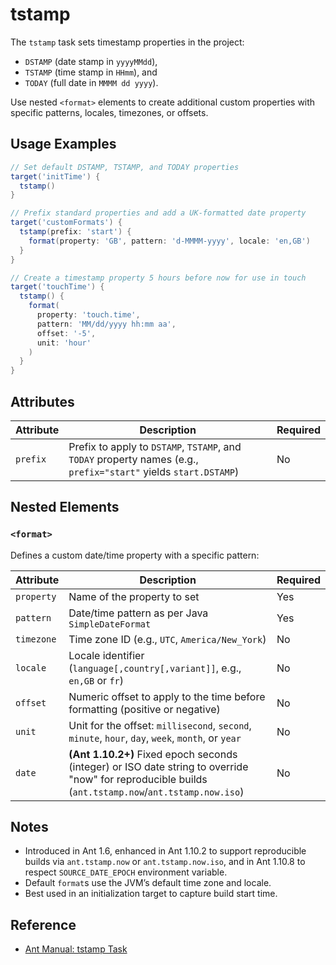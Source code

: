 # tstamp

The `tstamp` task sets timestamp properties in the project:  
- `DSTAMP` (date stamp in `yyyyMMdd`),  
- `TSTAMP` (time stamp in `HHmm`), and  
- `TODAY` (full date in `MMMM dd yyyy`).  

Use nested `<format>` elements to create additional custom properties with specific patterns, locales, timezones, or offsets.

## Usage Examples

```groovy
// Set default DSTAMP, TSTAMP, and TODAY properties
target('initTime') {
  tstamp()
}

// Prefix standard properties and add a UK-formatted date property
target('customFormats') {
  tstamp(prefix: 'start') {
    format(property: 'GB', pattern: 'd-MMMM-yyyy', locale: 'en,GB')
  }
}

// Create a timestamp property 5 hours before now for use in touch
target('touchTime') {
  tstamp() {
    format(
      property: 'touch.time',
      pattern: 'MM/dd/yyyy hh:mm aa',
      offset: '-5',
      unit: 'hour'
    )
  }
}
```

## Attributes

| Attribute | Description                                                                                              | Required |
|-----------|----------------------------------------------------------------------------------------------------------|----------|
| `prefix`  | Prefix to apply to `DSTAMP`, `TSTAMP`, and `TODAY` property names (e.g., `prefix="start"` yields `start.DSTAMP`) | No       |

## Nested Elements

### `<format>`

Defines a custom date/time property with a specific pattern:

| Attribute  | Description                                                                                                                             | Required |
|------------|-----------------------------------------------------------------------------------------------------------------------------------------|----------|
| `property` | Name of the property to set                                                                                                             | Yes      |
| `pattern`  | Date/time pattern as per Java `SimpleDateFormat`                                                                                        | Yes      |
| `timezone` | Time zone ID (e.g., `UTC`, `America/New_York`)                                                                                          | No       |
| `locale`   | Locale identifier (`language[,country[,variant]]`, e.g., `en,GB` or `fr`)                                                               | No       |
| `offset`   | Numeric offset to apply to the time before formatting (positive or negative)                                                            | No       |
| `unit`     | Unit for the offset: `millisecond`, `second`, `minute`, `hour`, `day`, `week`, `month`, or `year`                                        | No       |
| `date`     | **(Ant 1.10.2+)** Fixed epoch seconds (integer) or ISO date string to override "now" for reproducible builds (`ant.tstamp.now`/`ant.tstamp.now.iso`) | No       |

## Notes

- Introduced in Ant 1.6, enhanced in Ant 1.10.2 to support reproducible builds via `ant.tstamp.now` or `ant.tstamp.now.iso`, and in Ant 1.10.8 to respect `SOURCE_DATE_EPOCH` environment variable.
- Default `format`s use the JVM’s default time zone and locale.
- Best used in an initialization target to capture build start time.

## Reference

- [Ant Manual: tstamp Task](https://ant.apache.org/manual/Tasks/tstamp.html)
